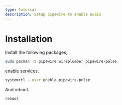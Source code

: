 ```yaml
---
type: tutorial
description: Setup pipewire to enable audio
---
```

# Installation
Install the following packages,
```sh
sudo pacman -S pipewire wireplumber pipewire-pulse
```

enable services,
```sh
systemctl --user enable pipewire-pulse
```

And reboot.
```sh
reboot
```
